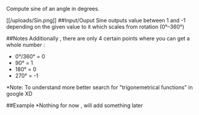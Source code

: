 Compute sine of an angle in degrees.

[[/uploads/Sin.png]]
##Input/Ouput
Sine outputs value between 1 and -1 depending on the given value to it which scales from rotation (0°–360°)

##Notes
Additionally , there are only 4 certain points where you can get a whole number :
- 0°/360° = 0
- 90° = 1
- 180° = 0
- 270° = -1

*Note: To understand more better search for "trigonemetrical functions" in google XD

##Example 
*Nothing for now , will add something later